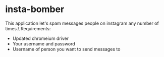 # insta-bomber
This application let's spam messages people on instagram any number of times.\\
Requirements:
* Updated chromeium driver
* Your username and password
* Username of person you want to send messages to
